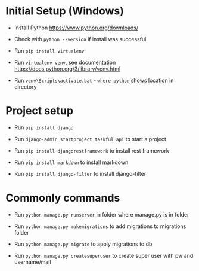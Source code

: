 # Initial Setup (Windows)

- Install Python https://www.python.org/downloads/

- Check with `python --version` if install was successful

- Run `pip install virtualenv`

- Run `virtualenv venv`, see documentation https://docs.python.org/3/library/venv.html

- Run `venv\Scripts\activate.bat` - `where python` shows location in directory

# Project setup

- Run `pip install django`

- Run `django-admin startproject taskful_api` to start a project

- Run `pip install djangorestframework` to install rest framework

- Run `pip install markdown` to install markdown

- Run `pip install django-filter` to install django-filter

# Commonly commands

- Run `python manage.py runserver` in folder where manage.py is in folder

- Run `python manage.py makemigrations` to add migrations to migrations folder

- Run `python manage.py migrate` to apply migrations to db

- Run `python manage.py createsuperuser` to create super user with pw and username/mail



